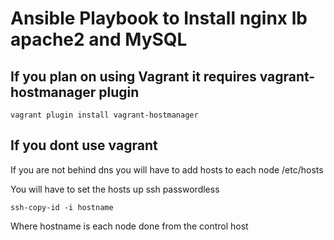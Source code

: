 # Ansible Playbook to Install nginx lb apache2 and MySQL

## If you plan on using Vagrant it requires vagrant-hostmanager plugin

```
vagrant plugin install vagrant-hostmanager
```
## If you dont use vagrant

If you are not behind dns you will have to add hosts to each node /etc/hosts

You will have to set the hosts up ssh passwordless

```
ssh-copy-id -i hostname 
```
Where hostname is each node done from the control host
